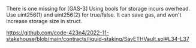 There is one missing for [GAS-3]	Using bools for storage incurs overhead.
Use uint256(1) and uint256(2) for true/false. It can save gas, and won't increase storage size in struct.

https://github.com/code-423n4/2022-11-stakehouse/blob/main/contracts/liquid-staking/SavETHVault.sol#L34-L37

